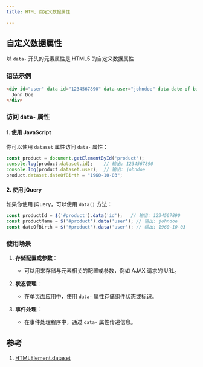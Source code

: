 ```yaml
---
title: HTML 自定义数据属性

---
```


## 自定义数据属性

以 `data-` 开头的元素属性是 HTML5 的自定义数据属性

### 语法示例

```html
<div id="user" data-id="1234567890" data-user="johndoe" data-date-of-birth>
  John Doe
</div>
```

### 访问 `data-` 属性

#### 1. 使用 JavaScript

你可以使用 `dataset` 属性访问 `data-` 属性：

```javascript
const product = document.getElementById('product');
console.log(product.dataset.id);    // 输出: 1234567890
console.log(product.dataset.user);  // 输出: johndoe
product.dataset.dateOfBirth = "1960-10-03";
```

#### 2. 使用 jQuery

如果你使用 jQuery，可以使用 `data()` 方法：

```javascript
const productId = $('#product').data('id');   // 输出: 1234567890
const productName = $('#product').data('user'); // 输出: johndoe
const dateOfBirth = $('#product').data('user'); // 输出: 1960-10-03
```

### 使用场景

1. **存储配置或参数**：
   - 可以用来存储与元素相关的配置或参数，例如 AJAX 请求的 URL。

2. **状态管理**：
   - 在单页面应用中，使用 `data-` 属性存储组件状态或标识。

3. **事件处理**：
   - 在事件处理程序中，通过 `data-` 属性传递信息。

## 参考

1. [HTMLElement.dataset](https://developer.mozilla.org/zh-CN/docs/Web/API/HTMLElement/dataset)
